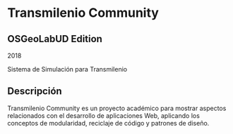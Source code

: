 # Transmilenio Community
## OSGeoLabUD Edition
2018

Sistema de Simulación para Transmilenio

## Descripción


Transmilenio Community es un proyecto académico para mostrar aspectos relacionados con el desarrollo de aplicaciones Web, aplicando los conceptos de modularidad, 
reciclaje de código y patrones de diseño.